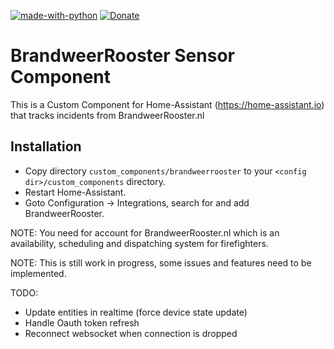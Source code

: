 [![made-with-python](https://img.shields.io/badge/Made%20with-Python-1f425f.svg)](https://www.python.org/) [![Donate](https://img.shields.io/badge/Donate-PayPal-green.svg)](https://www.paypal.me/cyberjunkynl/)

# BrandweerRooster Sensor Component
This is a Custom Component for Home-Assistant (https://home-assistant.io) that tracks incidents from BrandweerRooster.nl

## Installation

- Copy directory `custom_components/brandweerrooster` to your `<config dir>/custom_components` directory.
- Restart Home-Assistant.
- Goto Configuration -> Integrations, search for and add BrandweerRooster.

NOTE: You need for account for BrandweerRooster.nl which is an availability, scheduling and dispatching system for firefighters.

NOTE: This is still work in progress, some issues and features need to be implemented.

TODO:
- Update entities in realtime (force device state update)
- Handle Oauth token refresh
- Reconnect websocket when connection is dropped
